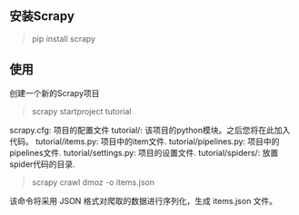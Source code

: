 ## 安装Scrapy
>pip install scrapy

## 使用
创建一个新的Scrapy项目
>scrapy startproject tutorial

scrapy.cfg: 项目的配置文件
tutorial/: 该项目的python模块。之后您将在此加入代码。
tutorial/items.py: 项目中的item文件.
tutorial/pipelines.py: 项目中的pipelines文件.
tutorial/settings.py: 项目的设置文件.
tutorial/spiders/: 放置spider代码的目录.

>scrapy crawl dmoz -o items.json

该命令将采用 JSON 格式对爬取的数据进行序列化，生成 items.json 文件。
